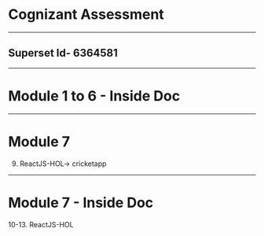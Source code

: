 # Cognizant Assessment
--------------------------------------------------------------------------------------------------------------------------------
## Superset Id- 6364581
--------------------------------------------------------------------------------------------------------------------------------
# Module 1 to 6 - Inside Doc
--------------------------------------------------------------------------------------------------------------------------------
# Module 7 
9. ReactJS-HOL-> cricketapp
--------------------------------------------------------------------------------------------------------------------------------
# Module 7 - Inside Doc
10-13. ReactJS-HOL 
